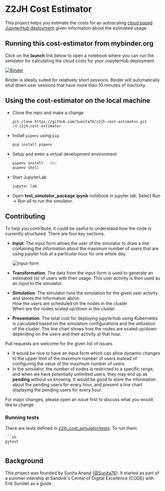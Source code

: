 # Z2JH Cost Estimator
This project helps you estimate the costs for an autoscaling [cloud based JupyterHub deployment](https://z2jh.jupyter.org/en/latest/) given information about the estimated usage.

## Running this cost-estimator from mybinder.org

Click on the **launch** link below to open a notebook where you can run the simulator for calculating the cloud costs for your JupyterHub deployment.

[![Binder](https://mybinder.org/badge_logo.svg)](https://mybinder.org/v2/gh/Sunita76/z2jh-cost-estimator/master?urlpath=/lab/tree/notebooks/test_simulator_package.ipynb)

Binder is ideally suited for relatively short sessions. Binder will automatically shut down user sessions that have more than 10 minutes of inactivity.

## Using the cost-estimator on the local machine

- Clone the repo and make a change

    ```sh
    git clone https://github.com/Sunita76/z2jh-cost-estimator.git
    cd z2jh-cost-estimator
    ```

- Install `pipenv` using `pip`.

    ```sh
    pip install pipenv
    ```

- Setup and enter a virtual development environment

    ```sh
    pipenv install --dev
    pipenv shell
    ```
    
- Start JupyterLab

    ```sh
    jupyter lab
    ```
    
- Open **test_simulator_package.ipynb** notebook in jupyter lab.
  Select Run -> Run all to run the simulator.
  

## Contributing

To help you contribute, it could be useful to understand how the code is currently structured. There are four key sections.
   
- **Input**: The input form allows the user of the simulator to draw a line containing the information about the maximum number of users that are using jupyter hub at a particular hour for one whole day.

    ![input-form](https://user-images.githubusercontent.com/47885949/60585313-bc818600-9d8f-11e9-9ba5-2aa14e72f6cb.png)
    
- **Transformation**: The data from the input-form is used to generate an estimated list of users with their usage. This user activity is then used as an input to the simulator.
 
- **Simulation**: The simulator runs the simulation for the given user activity and stores the information about:  
    How the users are scheduled on the nodes in the cluster   
    When are the nodes scaled up/down in the cluster

- **Presentation**: The total cost for deploying jupyterhub using Kubernetes is calculated based on the simulation configurations and the utilization of the cluster.
    The line chart shows how the nodes are scaled up/down depending on the users and their activity at that hour.
  
Pull requests are welcome for the given list of issues.

- It would be nice to have an input form which can allow dynamic changes to the upper limit of the maximum number of users instead of configuring the value of the maximum number of users.  
- In the simulator, the number of nodes is restricted to a specific range, and when we have potentially unlimited users, they may end up as **pending** without us knowing. It would be good to store the information about the pending users for every hour, and present a line chart displaying the pending users for every hour.  

  
For major changes, please open an issue first to discuss what you would like to change.
    
    
### Running tests

There are tests defined in [z2jh_cost_simulator/tests](z2jh_cost_simulator/tests). To run them:

    ```sh
    pytest
    ```

## Background

This project was founded by Sunita Anand ([@Sunita76](https://github.com/Sunita76)). It started as part of a summer intership at Sandvik's Center of Digital Excellence (CODE) with Erik Sundell as a guide.
